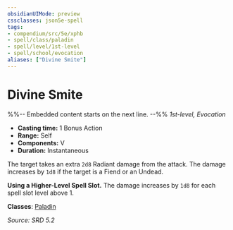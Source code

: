 ```yaml
---
obsidianUIMode: preview
cssclasses: json5e-spell
tags:
- compendium/src/5e/xphb
- spell/class/paladin
- spell/level/1st-level
- spell/school/evocation
aliases: ["Divine Smite"]
---
```

# Divine Smite
%%-- Embedded content starts on the next line. --%%
*1st-level, Evocation*  

- **Casting time:** 1 Bonus Action
- **Range:** Self
- **Components:** V
- **Duration:** Instantaneous

The target takes an extra `2d8` Radiant damage from the attack. The damage increases by `1d8` if the target is a Fiend or an Undead.

**Using a Higher-Level Spell Slot.** The damage increases by `1d8` for each spell slot level above 1.

**Classes**: [Paladin](compendium/lists/list-spells-classes-paladin.md)

*Source: SRD 5.2*